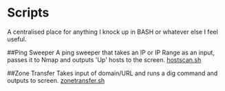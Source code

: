 # Scripts

A centralised place for anything I knock up in BASH or whatever else I feel useful. 

##Ping Sweeper
A ping sweeper that takes an IP or IP Range as an input, passes it to Nmap and outputs 'Up' hosts to the screen.
[hostscan.sh](https://github.com/InfoSecPS/scripts/blob/master/bash/hostscan.sh)

##Zone Transfer
Takes input of domain/URL and runs a dig command and outputs to screen.
[zonetransfer.sh](https://github.com/InfoSecPS/scripts/blob/master/bash/zonetransfer.sh)
